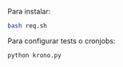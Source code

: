 Para instalar:
```bash
bash req.sh
```

Para configurar tests o cronjobs:
```bash
python krono.py
```

